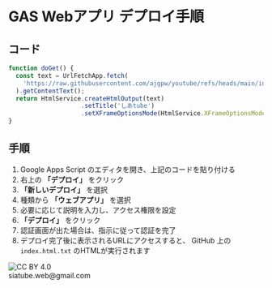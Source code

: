 
# GAS Webアプリ デプロイ手順

## コード

```javascript
function doGet() {
  const text = UrlFetchApp.fetch(
    'https://raw.githubusercontent.com/ajgpw/youtube/refs/heads/main/index.html.txt'
  ).getContentText();
  return HtmlService.createHtmlOutput(text)
                    .setTitle('しあtube')
                    .setXFrameOptionsMode(HtmlService.XFrameOptionsMode.ALLOWALL);
}
````

## 手順

1. Google Apps Script のエディタを開き、上記のコードを貼り付ける
2. 右上の **「デプロイ」** をクリック
3. **「新しいデプロイ」** を選択
4. 種類から **「ウェブアプリ」** を選択
5. 必要に応じて説明を入力し、アクセス権限を設定
6. **「デプロイ」** をクリック
7. 認証画面が出た場合は、指示に従って認証を完了
8. デプロイ完了後に表示されるURLにアクセスすると、
   GitHub 上の `index.html.txt` のHTMLが実行されます

<span class="alt-titles">
  <span class="tool-icons">
    <img src="https://licensebuttons.net/l/by/4.0/88x31.png" alt="CC BY 4.0">
  </span>
</span>
<br>
siatube.web@gmail.com

